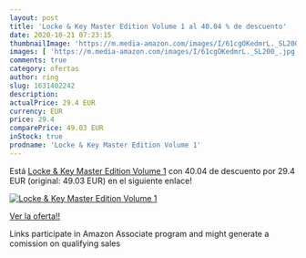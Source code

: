 ```yaml
---
layout: post
title: 'Locke & Key Master Edition Volume 1 al 40.04 % de descuento'
date: 2020-10-21 07:23:15
thumbnailImage: 'https://m.media-amazon.com/images/I/61cgOKedmrL._SL200_.jpg'
images: [ 'https://m.media-amazon.com/images/I/61cgOKedmrL._SL200_.jpg' ]
comments: true
category: ofertas
author: ring
slug: 1631402242
description:
actualPrice: 29.4 EUR
currency: EUR
price: 29.4
comparePrice: 49.03 EUR
inStock: true
prodname: 'Locke & Key Master Edition Volume 1'
---
```


Está [Locke & Key Master Edition Volume 1](https://www.amazon.es/dp/1631402242/?tag=tolees-21) con 40.04 de descuento por 29.4 EUR (original: 49.03 EUR) en el siguiente enlace!

[![Locke & Key Master Edition Volume 1](https://m.media-amazon.com/images/I/61cgOKedmrL._SL200_.jpg)](https://www.amazon.es/dp/1631402242/?tag=tolees-21)

[Ver la oferta!!](https://www.amazon.es/dp/1631402242/?tag=tolees-21)

Links participate in Amazon Associate program and might generate a comission on qualifying sales


